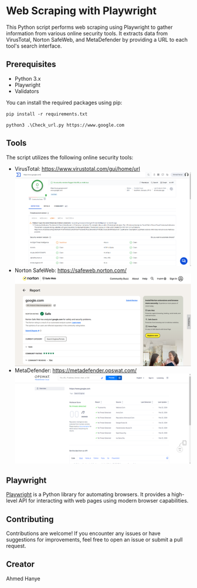 # Web Scraping with Playwright

This Python script performs web scraping using Playwright to gather information from various online security tools. It extracts data from VirusTotal, Norton SafeWeb, and MetaDefender by providing a URL to each tool's search interface.

## Prerequisites

- Python 3.x
- Playwright
- Validators

You can install the required packages using pip:

```
pip install -r requirements.txt
```

```
python3 .\Check_url.py https://www.google.com
```

## Tools

The script utilizes the following online security tools:

- VirusTotal: https://www.virustotal.com/gui/home/url
![virus_total](./virus_total.png)
- Norton SafeWeb: https://safeweb.norton.com/
![norton](./norton.png)
- MetaDefender: https://metadefender.opswat.com/
![meta_defender](./meta_defender.png)

## Playwright

[Playwright](https://playwright.dev/python/docs/intro) is a Python library for automating browsers. It provides a high-level API for interacting with web pages using modern browser capabilities.

## Contributing

Contributions are welcome! If you encounter any issues or have suggestions for improvements, feel free to open an issue or submit a pull request.

## Creator

Ahmed Hanye
